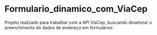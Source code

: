 # Formulario_dinamico_com_ViaCep
Projeto realizado para trabalhar com a API ViaCep, buscando dinamizar o preenchimento de dados de endereço em formulários
